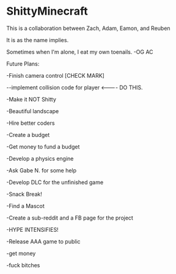 ShittyMinecraft
===============
This is a collaboration between Zach, Adam, Eamon, and Reuben

It is as the name implies.

Sometimes when I'm alone, I eat my own toenails. -OG AC

Future Plans:

-Finish camera control [CHECK MARK]

--implement collision code for player <---- DO THIS.

-Make it NOT Shitty

-Beautiful landscape

-Hire better coders

-Create a budget

-Get money to fund a budget

-Develop a physics engine

-Ask Gabe N. for some help

-Develop DLC for the unfinished game

-Snack Break!

-Find a Mascot

-Create a sub-reddit and a FB page for the project

-HYPE INTENSIFIES!

-Release AAA game to public

-get money

-fuck bitches


